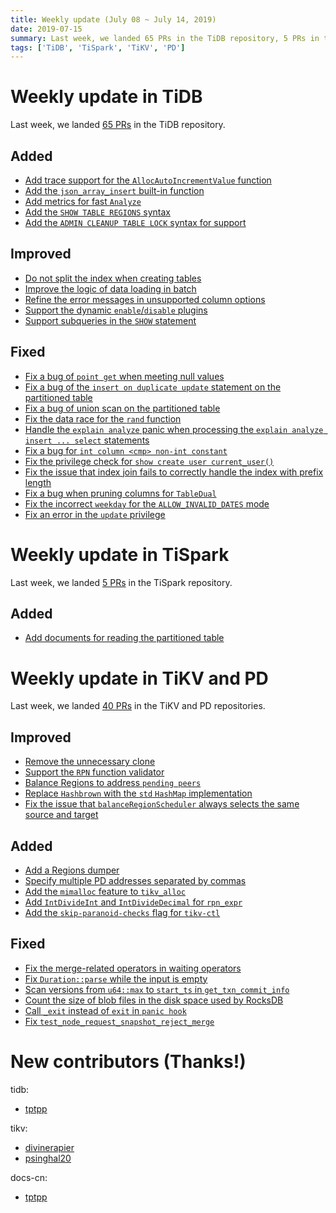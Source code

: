 ```yaml
---
title: Weekly update (July 08 ~ July 14, 2019)
date: 2019-07-15
summary: Last week, we landed 65 PRs in the TiDB repository, 5 PRs in the TiSpark repository, and 40 PRs in the TiKV and PD repositories.
tags: ['TiDB', 'TiSpark', 'TiKV', 'PD']
---
```


# Weekly update in TiDB

Last week, we landed [65 PRs](https://github.com/pingcap/tidb/pulls?utf8=%E2%9C%93&q=is%3Apr+is%3Amerged+merged%3A2019-07-08..2019-07-14+) in the TiDB repository.

## Added

- [Add trace support for the `AllocAutoIncrementValue` function](https://github.com/pingcap/tidb/pull/11158)
- [Add the `json_array_insert` built-in function](https://github.com/pingcap/tidb/pull/11076)
- [Add metrics for fast `Analyze`](https://github.com/pingcap/tidb/pull/11079)
- [Add the `SHOW TABLE REGIONS` syntax](https://github.com/pingcap/tidb/pull/10612)
- [Add the `ADMIN CLEANUP TABLE LOCK` syntax for support](https://github.com/pingcap/tidb/pull/10423)

## Improved

- [Do not split the index when creating tables](https://github.com/pingcap/tidb/pull/11183)
- [Improve the logic of data loading in batch](https://github.com/pingcap/tidb/pull/11132)
- [Refine the error messages in unsupported column options](https://github.com/pingcap/tidb/pull/11065)
- [Support the dynamic `enable`/`disable` plugins](https://github.com/pingcap/tidb/pull/11122)
- [Support subqueries in the `SHOW` statement](https://github.com/pingcap/tidb/pull/10942)

## Fixed

- [Fix a bug of `point get` when meeting null values](https://github.com/pingcap/tidb/pull/11219)
- [Fix a bug of the `insert on duplicate update` statement on the partitioned table](https://github.com/pingcap/tidb/pull/11204)
- [Fix a bug of union scan on the partitioned table](https://github.com/pingcap/tidb/pull/11187)
- [Fix the data race for the `rand` function](https://github.com/pingcap/tidb/pull/11168)
- [Handle the `explain analyze` panic when processing the `explain analyze insert ... select` statements](https://github.com/pingcap/tidb/pull/11162)
- [Fix a bug for `int column <cmp> non-int constant`](https://github.com/pingcap/tidb/pull/11050)
- [Fix the privilege check for `show create user current_user()`](https://github.com/pingcap/tidb/pull/11142)
- [Fix the issue that index join fails to correctly handle the index with prefix length](https://github.com/pingcap/tidb/pull/11081)
- [Fix a bug when pruning columns for `TableDual`](https://github.com/pingcap/tidb/pull/11054)
- [Fix the incorrect `weekday` for the `ALLOW_INVALID_DATES` mode](https://github.com/pingcap/tidb/pull/10864)
- [Fix an error in the `update` privilege](https://github.com/pingcap/tidb/pull/10087)

# Weekly update in TiSpark

Last week, we landed [5 PRs](https://github.com/pingcap/tispark/pulls?utf8=%E2%9C%93&q=is%3Apr+is%3Amerged+merged%3A2019-07-08..2019-07-14+) in the TiSpark repository.

## Added

- [Add documents for reading the partitioned table](https://github.com/pingcap/tispark/pull/916)

# Weekly update in TiKV and PD

Last week, we landed [40 PRs](https://github.com/search?q=repo%3Atikv%2Ftikv+repo%3Apingcap%2Fpd+is%3Apr+is%3Amerged+merged%3A2019-07-08..2019-07-14&type=Issues) in the TiKV and PD repositories.

## Improved

- [Remove the unnecessary clone](https://github.com/tikv/tikv/pull/5039)
- [Support the `RPN` function validator](https://github.com/tikv/tikv/pull/5033)
- [Balance Regions to address `pending peers`](https://github.com/pingcap/pd/pull/1617)
- [Replace `Hashbrown` with the `std` `HashMap` implementation](https://github.com/tikv/tikv/pull/5010)
- [Fix the issue that `balanceRegionScheduler` always selects the same source and target](https://github.com/pingcap/pd/pull/1442)

## Added

- [Add a Regions dumper](https://github.com/pingcap/pd/pull/1631)
- [Specify multiple PD addresses separated by commas](https://github.com/pingcap/pd/pull/1629)
- [Add the `mimalloc` feature to `tikv_alloc`](https://github.com/tikv/tikv/pull/5041)
- [Add `IntDivideInt` and `IntDivideDecimal` for `rpn_expr`](https://github.com/tikv/tikv/pull/4983)
- [Add the `skip-paranoid-checks` flag for `tikv-ctl`](https://github.com/tikv/tikv/pull/4819)

## Fixed

- [Fix the merge-related operators in waiting operators](https://github.com/pingcap/pd/pull/1633)
- [Fix `Duration::parse` while the input is empty](https://github.com/tikv/tikv/pull/5066)
- [Scan versions from `u64::max` to `start_ts` in `get_txn_commit_info`](https://github.com/tikv/tikv/pull/5062)
- [Count the size of blob files in the disk space used by RocksDB](https://github.com/tikv/tikv/pull/5060)
- [Call `_exit` instead of `exit` in `panic hook`](https://github.com/tikv/tikv/pull/5053)
- [Fix `test_node_request_snapshot_reject_merge`](https://github.com/tikv/tikv/pull/5056)

# New contributors (Thanks!)

tidb:

- [tptpp](https://github.com/tptpp)

tikv:

- [divinerapier](https://github.com/divinerapier)
- [psinghal20](https://github.com/psinghal20)

docs-cn:

- [tptpp](https://github.com/tptpp)
